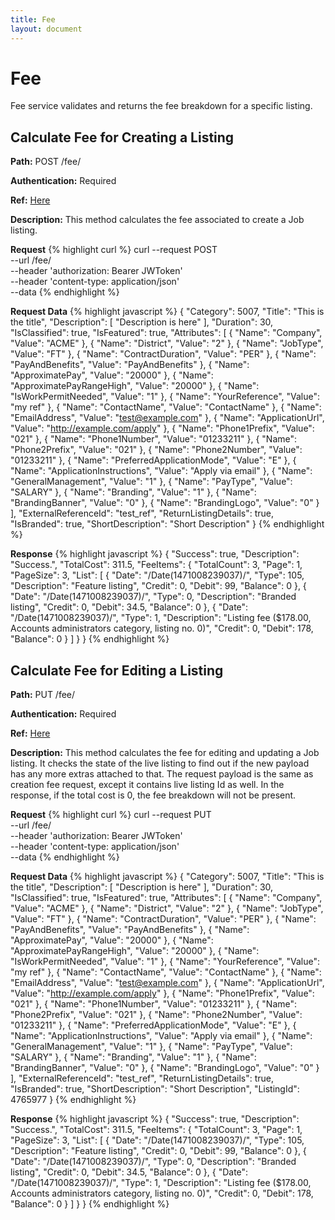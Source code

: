 ```yaml
---
title: Fee
layout: document
---
```

# Fee
Fee service validates and returns the fee breakdown for a specific listing.

## Calculate Fee for Creating a Listing
**Path:** POST /fee/

**Authentication:** Required

**Ref:** [Here](http://developer.trademe.co.nz/api-reference/selling-methods/retrieve-fees-for-listing-an-item/) 

**Description:** This method calculates the fee associated to create a Job listing.   

**Request**
{% highlight curl %}
curl --request POST \
  --url /fee/ \
  --header 'authorization: Bearer JWToken' \
  --header 'content-type: application/json' \
  --data <Request Data> 
{% endhighlight %}

**Request Data**
{% highlight javascript %}
{
    "Category": 5007,
    "Title": "This is the title",
    "Description": [ "Description is here" ],
    "Duration": 30,
    "IsClassified": true,
    "IsFeatured": true,
    "Attributes": [
        { "Name": "Company", "Value": "ACME" }, 
        { "Name": "District", "Value": "2" },
        { "Name": "JobType", "Value": "FT" },
        { "Name": "ContractDuration", "Value": "PER" },
        { "Name": "PayAndBenefits", "Value": "PayAndBenefits" },
        { "Name": "ApproximatePay", "Value": "20000" },
        { "Name": "ApproximatePayRangeHigh", "Value": "20000" },
        { "Name": "IsWorkPermitNeeded", "Value": "1" },
        { "Name": "YourReference", "Value": "my ref" },
        { "Name": "ContactName", "Value": "ContactName" },
        { "Name": "EmailAddress", "Value": "test@example.com" },
        { "Name": "ApplicationUrl", "Value": "http://example.com/apply" },
        { "Name": "Phone1Prefix", "Value": "021" },
        { "Name": "Phone1Number", "Value": "01233211" },
        { "Name": "Phone2Prefix", "Value": "021" },
        { "Name": "Phone2Number", "Value": "01233211" },
        { "Name": "PreferredApplicationMode", "Value": "E" },
        { "Name": "ApplicationInstructions", "Value": "Apply via email" },
        { "Name": "GeneralManagement", "Value": "1" },
        { "Name": "PayType", "Value": "SALARY" },
        { "Name": "Branding", "Value": "1" },
        { "Name": "BrandingBanner", "Value": "0" },
        { "Name": "BrandingLogo", "Value": "0" }
        ],
    "ExternalReferenceId": "test_ref",
    "ReturnListingDetails": true,
    "IsBranded": true,
    "ShortDescription": "Short Description"
}
{% endhighlight %}

**Response**
{% highlight javascript %}
{
  "Success": true,
  "Description": "Success.",
  "TotalCost": 311.5,
  "FeeItems": {
    "TotalCount": 3,
    "Page": 1,
    "PageSize": 3,
    "List": [
      {
        "Date": "/Date(1471008239037)/",
        "Type": 105,
        "Description": "Feature listing",
        "Credit": 0,
        "Debit": 99,
        "Balance": 0
      },
      {
        "Date": "/Date(1471008239037)/",
        "Type": 0,
        "Description": "Branded listing",
        "Credit": 0,
        "Debit": 34.5,
        "Balance": 0
      },
      {
        "Date": "/Date(1471008239037)/",
        "Type": 1,
        "Description": "Listing fee ($178.00, Accounts administrators category, listing no. 0)",
        "Credit": 0,
        "Debit": 178,
        "Balance": 0
      }
    ]
  }
}
{% endhighlight %}

## Calculate Fee for Editing a Listing
**Path:** PUT /fee/

**Authentication:** Required

**Ref:** [Here](http://developer.trademe.co.nz/api-reference/selling-methods/retrieve-fees-for-editing-an-item/) 

**Description:** This method calculates the fee for editing and updating a Job listing. It checks the state of the live listing to find out if the new payload has any more extras attached to that. The request payload is the same as creation fee request, except it contains live listing Id as well. In the response, if the total cost is 0, the fee breakdown will not be present.

**Request**
{% highlight curl %}
curl --request PUT \
  --url /fee/ \
  --header 'authorization: Bearer JWToken' \
  --header 'content-type: application/json' \
  --data <Request Data> 
{% endhighlight %}

**Request Data**
{% highlight javascript %}
{
    "Category": 5007,
    "Title": "This is the title",
    "Description": [ "Description is here" ],
    "Duration": 30,
    "IsClassified": true,
    "IsFeatured": true,
    "Attributes": [
        { "Name": "Company", "Value": "ACME" }, 
        { "Name": "District", "Value": "2" },
        { "Name": "JobType", "Value": "FT" },
        { "Name": "ContractDuration", "Value": "PER" },
        { "Name": "PayAndBenefits", "Value": "PayAndBenefits" },
        { "Name": "ApproximatePay", "Value": "20000" },
        { "Name": "ApproximatePayRangeHigh", "Value": "20000" },
        { "Name": "IsWorkPermitNeeded", "Value": "1" },
        { "Name": "YourReference", "Value": "my ref" },
        { "Name": "ContactName", "Value": "ContactName" },
        { "Name": "EmailAddress", "Value": "test@example.com" },
        { "Name": "ApplicationUrl", "Value": "http://example.com/apply" },
        { "Name": "Phone1Prefix", "Value": "021" },
        { "Name": "Phone1Number", "Value": "01233211" },
        { "Name": "Phone2Prefix", "Value": "021" },
        { "Name": "Phone2Number", "Value": "01233211" },
        { "Name": "PreferredApplicationMode", "Value": "E" },
        { "Name": "ApplicationInstructions", "Value": "Apply via email" },
        { "Name": "GeneralManagement", "Value": "1" },
        { "Name": "PayType", "Value": "SALARY" },
        { "Name": "Branding", "Value": "1" },
        { "Name": "BrandingBanner", "Value": "0" },
        { "Name": "BrandingLogo", "Value": "0" }
        ],
    "ExternalReferenceId": "test_ref",
    "ReturnListingDetails": true,
    "IsBranded": true,
    "ShortDescription": "Short Description",
    "ListingId": 4765977
}
{% endhighlight %}

**Response**
{% highlight javascript %}
{
  "Success": true,
  "Description": "Success.",
  "TotalCost": 311.5,
  "FeeItems": {
    "TotalCount": 3,
    "Page": 1,
    "PageSize": 3,
    "List": [
      {
        "Date": "/Date(1471008239037)/",
        "Type": 105,
        "Description": "Feature listing",
        "Credit": 0,
        "Debit": 99,
        "Balance": 0
      },
      {
        "Date": "/Date(1471008239037)/",
        "Type": 0,
        "Description": "Branded listing",
        "Credit": 0,
        "Debit": 34.5,
        "Balance": 0
      },
      {
        "Date": "/Date(1471008239037)/",
        "Type": 1,
        "Description": "Listing fee ($178.00, Accounts administrators category, listing no. 0)",
        "Credit": 0,
        "Debit": 178,
        "Balance": 0
      }
    ]
  }
}
{% endhighlight %}